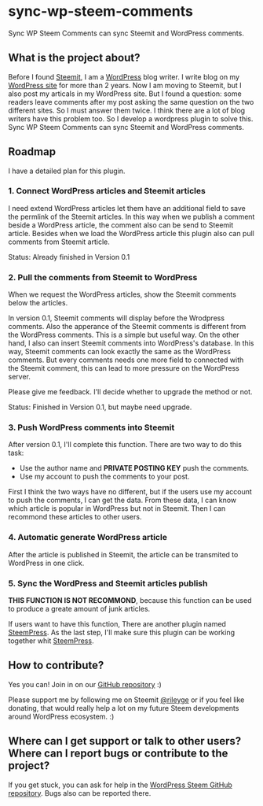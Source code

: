 # sync-wp-steem-comments

Sync WP Steem Comments can sync Steemit and WordPress comments.

## What is the project about?

Before I found [Steemit](https://steemit.com), I am a [WordPress](https://wordpress.org/) blog writer. I write blog on my [WordPress site](http:tson.com) for more than 2 years. Now I am moving to Steemit, but I also post my articals in my WordPress site. But I found a question: some readers leave comments after my post asking the same question on the two different sites. So I must answer them twice. I think there are a lot of blog writers have this problem too. So I develop a wordpress plugin to solve this. Sync WP Steem Comments can sync Steemit and WordPress comments.

## Roadmap
I have a detailed plan for this plugin.

### 1. Connect WordPress articles and Steemit articles

I need extend WordPress articles let them have an additional field to save the permlink of the Steemit articles. In this way when we publish a comment beside a WordPress article, the comment also can be send to Steemit article. Besides when we load the WordPress article this plugin also can pull comments from Steemit article.

Status: Already finished in Version 0.1

### 2. Pull the comments from Steemit to WordPress

When we request the WordPress articles, show the Steemit comments below the articles.

In version 0.1, Steemit comments will display before the Wrodpress comments. Also the apperance of the Steemit comments is different from the WordPress comments. This is a simple but useful way. On the other hand, I also can insert Steemit comments into WordPress's database. In this way, Steemit comments can look exactly the same as the WordPress comments. But every comments needs one more field to connected with the Steemit comment, this can lead to more pressure on the WordPress server.

Please give me feedback. I'll decide whether to upgrade the method or not.

Status: Finished in Version 0.1, but maybe need upgrade.

### 3. Push WordPress comments into Steemit

After version 0.1, I'll complete this function. There are two way to do this task:

* Use the author name and **PRIVATE POSTING KEY** push the comments. 
* Use my account to push the comments to your post.

First I think the two ways have no different, but if the users use my account to push the comments, I can get the data. From these data, I can know which article is popular in WordPress but not in Steemit. Then I can recommond these articles to other users.

### 4. Automatic generate WordPress article

After the article is published in Steemit, the article can be transmited to WordPress in one click.

### 5. Sync the WordPress and Steemit articles publish

**THIS FUNCTION IS NOT RECOMMOND**, because this function can be used to produce a greate amount of junk articles.

If users want to have this function, There are another plugin named [SteemPress](https://github.com/drov0/steempress). As the last step, I'll make sure this plugin can be working together whit [SteemPress](https://github.com/drov0/steempress).

## How to contribute?
Yes you can! Join in on our [GitHub repository](https://github.com/RileyGe/sync-wp-steem-comments/) :)

Please support me by following me on Steemit [@rileyge](https://steemit.com/@rileyge) or if you feel like donating, that would really help a lot on my future Steem developments around WordPress ecosystem. :)

## Where can I get support or talk to other users? Where can I report bugs or contribute to the project?

If you get stuck, you can ask for help in the [WordPress Steem GitHub repository](https://github.com/RileyGe/sync-wp-steem-comments/issues). Bugs also can be reported there.

    
